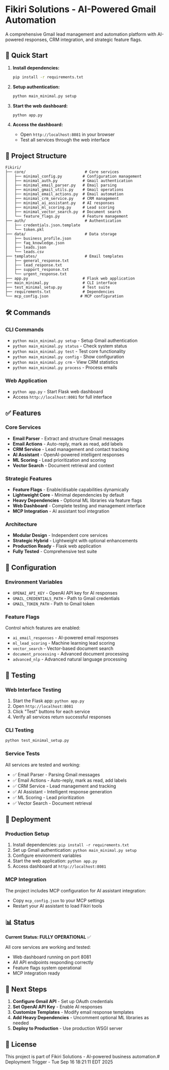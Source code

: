 # Fikiri Solutions - AI-Powered Gmail Automation

A comprehensive Gmail lead management and automation platform with AI-powered responses, CRM integration, and strategic feature flags.

## 🚀 Quick Start

1. **Install dependencies:**
   ```bash
   pip install -r requirements.txt
   ```

2. **Setup authentication:**
   ```bash
   python main_minimal.py setup
   ```

3. **Start the web dashboard:**
   ```bash
   python app.py
   ```

4. **Access the dashboard:**
   - Open `http://localhost:8081` in your browser
   - Test all services through the web interface

## 📁 Project Structure

```
Fikiri/
├── core/                          # Core services
│   ├── minimal_config.py         # Configuration management
│   ├── minimal_auth.py           # Gmail authentication
│   ├── minimal_email_parser.py   # Email parsing
│   ├── minimal_gmail_utils.py    # Gmail operations
│   ├── minimal_email_actions.py  # Email automation
│   ├── minimal_crm_service.py    # CRM management
│   ├── minimal_ai_assistant.py   # AI responses
│   ├── minimal_ml_scoring.py     # Lead scoring
│   ├── minimal_vector_search.py  # Document search
│   └── feature_flags.py          # Feature management
├── auth/                          # Authentication
│   ├── credentials.json.template
│   └── token.pkl
├── data/                          # Data storage
│   ├── business_profile.json
│   ├── faq_knowledge.json
│   ├── leads.json
│   └── leads.csv
├── templates/                     # Email templates
│   ├── general_response.txt
│   ├── lead_response.txt
│   ├── support_response.txt
│   └── urgent_response.txt
├── app.py                        # Flask web application
├── main_minimal.py               # CLI interface
├── test_minimal_setup.py         # Test suite
├── requirements.txt              # Dependencies
└── mcp_config.json              # MCP configuration
```

## 🛠️ Commands

### CLI Commands
- `python main_minimal.py setup` - Setup Gmail authentication
- `python main_minimal.py status` - Check system status
- `python main_minimal.py test` - Test core functionality
- `python main_minimal.py config` - Show configuration
- `python main_minimal.py crm` - View CRM statistics
- `python main_minimal.py process` - Process emails

### Web Application
- `python app.py` - Start Flask web dashboard
- Access `http://localhost:8081` for full interface

## ✅ Features

### Core Services
- **Email Parser** - Extract and structure Gmail messages
- **Email Actions** - Auto-reply, mark as read, add labels
- **CRM Service** - Lead management and contact tracking
- **AI Assistant** - OpenAI-powered intelligent responses
- **ML Scoring** - Lead prioritization and scoring
- **Vector Search** - Document retrieval and context

### Strategic Features
- **Feature Flags** - Enable/disable capabilities dynamically
- **Lightweight Core** - Minimal dependencies by default
- **Heavy Dependencies** - Optional ML libraries via feature flags
- **Web Dashboard** - Complete testing and management interface
- **MCP Integration** - AI assistant tool integration

### Architecture
- **Modular Design** - Independent core services
- **Strategic Hybrid** - Lightweight with optional enhancements
- **Production Ready** - Flask web application
- **Fully Tested** - Comprehensive test suite

## 🔧 Configuration

### Environment Variables
- `OPENAI_API_KEY` - OpenAI API key for AI responses
- `GMAIL_CREDENTIALS_PATH` - Path to Gmail credentials
- `GMAIL_TOKEN_PATH` - Path to Gmail token

### Feature Flags
Control which features are enabled:
- `ai_email_responses` - AI-powered email responses
- `ml_lead_scoring` - Machine learning lead scoring
- `vector_search` - Vector-based document search
- `document_processing` - Advanced document processing
- `advanced_nlp` - Advanced natural language processing

## 🧪 Testing

### Web Interface Testing
1. Start the Flask app: `python app.py`
2. Open `http://localhost:8081`
3. Click "Test" buttons for each service
4. Verify all services return successful responses

### CLI Testing
```bash
python test_minimal_setup.py
```

### Service Tests
All services are tested and working:
- ✅ Email Parser - Parsing Gmail messages
- ✅ Email Actions - Auto-reply, mark as read, add labels
- ✅ CRM Service - Lead management and tracking
- ✅ AI Assistant - Intelligent response generation
- ✅ ML Scoring - Lead prioritization
- ✅ Vector Search - Document retrieval

## 🚀 Deployment

### Production Setup
1. Install dependencies: `pip install -r requirements.txt`
2. Set up Gmail authentication: `python main_minimal.py setup`
3. Configure environment variables
4. Start the web application: `python app.py`
5. Access dashboard at `http://localhost:8081`

### MCP Integration
The project includes MCP configuration for AI assistant integration:
- Copy `mcp_config.json` to your MCP settings
- Restart your AI assistant to load Fikiri tools

## 📊 Status

**Current Status: FULLY OPERATIONAL** ✅

All core services are working and tested:
- Web dashboard running on port 8081
- All API endpoints responding correctly
- Feature flags system operational
- MCP integration ready

## 🎯 Next Steps

1. **Configure Gmail API** - Set up OAuth credentials
2. **Set OpenAI API Key** - Enable AI responses
3. **Customize Templates** - Modify email response templates
4. **Add Heavy Dependencies** - Uncomment optional ML libraries as needed
5. **Deploy to Production** - Use production WSGI server

## 📝 License

This project is part of Fikiri Solutions - AI-powered business automation.# Deployment Trigger - Tue Sep 16 18:21:11 EDT 2025
